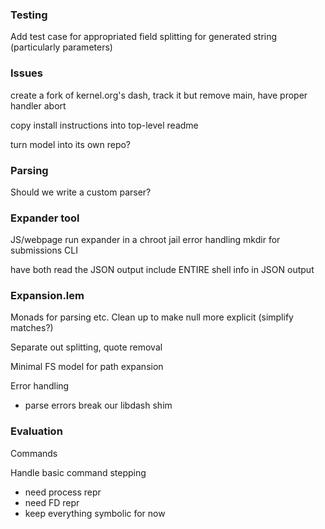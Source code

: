 ### Testing

Add test case for appropriated field splitting for generated string (particularly parameters)

### Issues

create a fork of kernel.org's dash, track it
but remove main, have proper handler abort

copy install instructions into top-level readme

turn model into its own repo?

### Parsing

Should we write a custom parser?

### Expander tool

JS/webpage
  run expander in a chroot jail
  error handling
  mkdir for submissions
CLI

have both read the JSON output
  include ENTIRE shell info in JSON output

### Expansion.lem

Monads for parsing etc.
Clean up to make null more explicit (simplify matches?)

Separate out splitting, quote removal

Minimal FS model for path expansion

Error handling
  - parse errors break our libdash shim

### Evaluation

Commands

Handle basic command stepping
  - need process repr
  - need FD repr
  - keep everything symbolic for now
